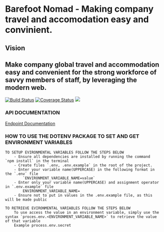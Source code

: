 
# Barefoot Nomad - Making company travel and accomodation easy and convinient.

## Vision

Make company global travel and accommodation easy and convenient for the strong workforce of savvy members of staff, by leveraging the modern web.
---

[![Build Status](https://travis-ci.com/andela/firestar-backend.svg?branch=stage)](https://travis-ci.com/andela/firestar-backend)    [![Coverage Status](https://coveralls.io/repos/github/andela/firestar-backend/badge.svg?branch=coveralls)](https://coveralls.io/github/andela/firestar-backend?branch=coveralls)   [![](https://img.shields.io/badge/Protected_by-Hound-a873d1.svg)](https://houndci.com)

### API DOCUMENTATION

[Endpoint Documentation](http://localhost:3000/api-docs/)

### HOW TO USE THE DOTENV PACKAGE TO SET AND GET ENVIRONMENT VARIABLES

    TO SETUP EVIRONMENTAL VARIABLES FOLLOW THE STEPS BELOW
        - Ensure all dependencies are installed by running the command `npm install` in the terminal
        - Create files `.env, .env.example` in the root of the project. 
        - Enter your variable name(UPPERCASE) in the following format in the `.env` file
            `ENVIRONMENT_VARIABLE_NAME=value`
        - Enter only your variable name(UPPERCASE) and assignment operator in `.env.example` file 
            ENVIRONMENT_VARIABLE_NAME=
        - Ensure not to put in values in the .env.example file, as this will be made public

    TO RETRIEVE EVIRONMENTAL VARIABLES FOLLOW THE STEPS BELOW
        To use access the value in an environment variable, simply use the syntax `proces.env.<ENVIRONMENT_VARIABLE_NAME>` to retrieve the value of that variable
        Example process.env.secret





